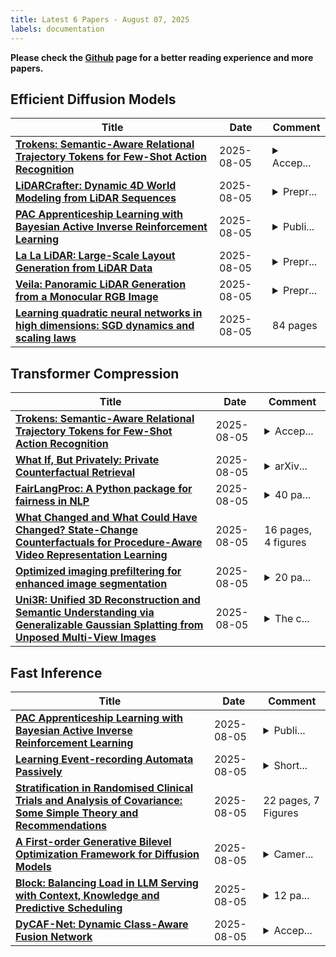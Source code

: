```yaml
---
title: Latest 6 Papers - August 07, 2025
labels: documentation
---
```

**Please check the [Github](https://github.com/zezhishao/MTS_Daily_ArXiv) page for a better reading experience and more papers.**

## Efficient Diffusion Models
| **Title** | **Date** | **Comment** |
| --- | --- | --- |
| **[Trokens: Semantic-Aware Relational Trajectory Tokens for Few-Shot Action Recognition](http://arxiv.org/abs/2508.03695v1)** | 2025-08-05 | <details><summary>Accep...</summary><p>Accepted at ICCV 2025; First two authors contributed equally</p></details> |
| **[LiDARCrafter: Dynamic 4D World Modeling from LiDAR Sequences](http://arxiv.org/abs/2508.03692v1)** | 2025-08-05 | <details><summary>Prepr...</summary><p>Preprint; 28 pages, 18 figures, 12 tables; Project Page at https://lidarcrafter.github.io</p></details> |
| **[PAC Apprenticeship Learning with Bayesian Active Inverse Reinforcement Learning](http://arxiv.org/abs/2508.03693v1)** | 2025-08-05 | <details><summary>Publi...</summary><p>Published at RLC 2025</p></details> |
| **[La La LiDAR: Large-Scale Layout Generation from LiDAR Data](http://arxiv.org/abs/2508.03691v1)** | 2025-08-05 | <details><summary>Prepr...</summary><p>Preprint; 10 pages, 6 figures, 7 tables</p></details> |
| **[Veila: Panoramic LiDAR Generation from a Monocular RGB Image](http://arxiv.org/abs/2508.03690v1)** | 2025-08-05 | <details><summary>Prepr...</summary><p>Preprint; 10 pages, 6 figures, 7 tables</p></details> |
| **[Learning quadratic neural networks in high dimensions: SGD dynamics and scaling laws](http://arxiv.org/abs/2508.03688v1)** | 2025-08-05 | 84 pages |

## Transformer Compression
| **Title** | **Date** | **Comment** |
| --- | --- | --- |
| **[Trokens: Semantic-Aware Relational Trajectory Tokens for Few-Shot Action Recognition](http://arxiv.org/abs/2508.03695v1)** | 2025-08-05 | <details><summary>Accep...</summary><p>Accepted at ICCV 2025; First two authors contributed equally</p></details> |
| **[What If, But Privately: Private Counterfactual Retrieval](http://arxiv.org/abs/2508.03681v1)** | 2025-08-05 | <details><summary>arXiv...</summary><p>arXiv admin note: text overlap with arXiv:2410.13812, arXiv:2411.10429</p></details> |
| **[FairLangProc: A Python package for fairness in NLP](http://arxiv.org/abs/2508.03677v1)** | 2025-08-05 | <details><summary>40 pa...</summary><p>40 pages, 4 figures, 3 tables</p></details> |
| **[What Changed and What Could Have Changed? State-Change Counterfactuals for Procedure-Aware Video Representation Learning](http://arxiv.org/abs/2503.21055v5)** | 2025-08-05 | 16 pages, 4 figures |
| **[Optimized imaging prefiltering for enhanced image segmentation](http://arxiv.org/abs/2508.03653v1)** | 2025-08-05 | <details><summary>20 pa...</summary><p>20 pages, 9 figures, 8 tables</p></details> |
| **[Uni3R: Unified 3D Reconstruction and Semantic Understanding via Generalizable Gaussian Splatting from Unposed Multi-View Images](http://arxiv.org/abs/2508.03643v1)** | 2025-08-05 | <details><summary>The c...</summary><p>The code is available at https://github.com/HorizonRobotics/Uni3R</p></details> |

## Fast Inference
| **Title** | **Date** | **Comment** |
| --- | --- | --- |
| **[PAC Apprenticeship Learning with Bayesian Active Inverse Reinforcement Learning](http://arxiv.org/abs/2508.03693v1)** | 2025-08-05 | <details><summary>Publi...</summary><p>Published at RLC 2025</p></details> |
| **[Learning Event-recording Automata Passively](http://arxiv.org/abs/2508.03627v1)** | 2025-08-05 | <details><summary>Short...</summary><p>Shorter version of this article has been accepted at ATVA 2025</p></details> |
| **[Stratification in Randomised Clinical Trials and Analysis of Covariance: Some Simple Theory and Recommendations](http://arxiv.org/abs/2408.06760v3)** | 2025-08-05 | 22 pages, 7 Figures |
| **[A First-order Generative Bilevel Optimization Framework for Diffusion Models](http://arxiv.org/abs/2502.08808v2)** | 2025-08-05 | <details><summary>Camer...</summary><p>Cameral-ready version: added experiments using the HPSv2 reward, improved notation consistency for the diffusion model, and added related works</p></details> |
| **[Block: Balancing Load in LLM Serving with Context, Knowledge and Predictive Scheduling](http://arxiv.org/abs/2508.03611v1)** | 2025-08-05 | <details><summary>12 pa...</summary><p>12 pages, 8 figures excluding appendix</p></details> |
| **[DyCAF-Net: Dynamic Class-Aware Fusion Network](http://arxiv.org/abs/2508.03598v1)** | 2025-08-05 | <details><summary>Accep...</summary><p>Accepted to IEEE DSAA 2025 (10 pages, 5 figures)</p></details> |

